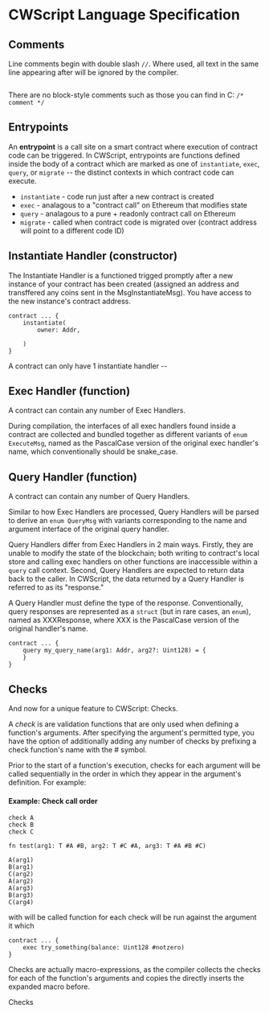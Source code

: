 # CWScript Language Specification

## Comments

Line comments begin with double slash `//`. Where used, all text in the same line appearing
after will be ignored by the compiler.

```cws

```

There are no block-style comments such as those you can find in C: `/* comment */`

## Entrypoints

An **entrypoint** is a call site on a smart contract where execution of contract code can
be triggered. In CWScript, entrypoints are functions defined inside the body of a contract
which are marked as one of `instantiate`, `exec`, `query`, or `migrate` -- the distinct
contexts in which contract code can execute.

- `instantiate` - code run just after a new contract is created
- `exec` - analagous to a "contract call" on Ethereum that modifies state
- `query` - analagous to a pure + readonly contract call on Ethereum
- `migrate` - called when contract code is migrated over (contract address will point to a different code ID)

## Instantiate Handler (constructor)

The Instantiate Handler is a functioned trigged promptly after a new instance of your contract
has been created (assigned an address and transffered any coins sent in the MsgInstantiateMsg).
You have access to the new instance's contract address.

```cws
contract ... {
    instantiate(
        owner: Addr,

    )
}
```

A contract can only have 1 instantiate handler --

## Exec Handler (function)

A contract can contain any number of Exec Handlers.

During compilation, the interfaces of all exec handlers found inside a contract are collected
and bundled together as different variants of `enum ExecuteMsg`, named as the PascalCase version
of the original exec handler's name, which conventionally should be snake_case.

## Query Handler (function)

A contract can contain any number of Query Handlers.

Similar to how Exec Handlers are processed, Query Handlers will be parsed to derive an `enum QueryMsg`
with variants corresponding to the name and argument interface of the original query handler.

Query Handlers differ from Exec Handlers in 2 main ways. Firstly, they are unable to modify
the state of the blockchain; both writing to contract's local store and calling exec handlers
on other functions are inaccessible within a `query` call context. Second, Query Handlers are
expected to return data back to the caller. In CWScript, the data returned by a Query Handler
is referred to as its "response."

A Query Handler must define the type of the response. Conventionally, query responses are
represented as a `struct` (but in rare cases, an `enum`), named as XXXResponse, where XXX
is the PascalCase version of the original handler's name.

```cws
contract ... {
    query my_query_name(arg1: Addr, arg2?: Uint128) = {
    }
}
```

## Checks

And now for a unique feature to CWScript: Checks.

A _check_ is are validation functions that are only used when defining a function's arguments.
After specifying the argument's permitted type, you have the option of additionally adding
any number of checks by prefixing a check function's name with the # symbol.

Prior to the start of a function's execution, checks for each argument will be called sequentially
in the order in which they appear in the argument's definition. For example:

#### Example: Check call order

```
check A
check B
check C

fn test(arg1: T #A #B, arg2: T #C #A, arg3: T #A #B #C)

A(arg1)
B(arg1)
C(arg2)
A(arg2)
A(arg3)
B(arg3)
C(arg4)
```

with will be called
function for each check will be run against the argument it
which

```cws
contract ... {
    exec try_something(balance: Uint128 #notzero)
}
```

Checks are actually macro-expressions, as the compiler collects
the checks for each of the function's arguments and copies the directly inserts the
expanded macro before.

Checks

